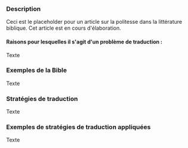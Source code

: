 ### Description

Ceci est le placeholder pour un article sur la politesse dans la littérature biblique. Cet article est en cours d'élaboration.


#### Raisons pour lesquelles il s'agit d'un problème de traduction :

Texte

### Exemples de la Bible

Texte

### Stratégies de traduction

Texte

### Exemples de stratégies de traduction appliquées

Texte
